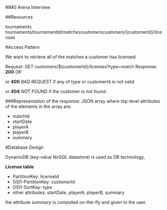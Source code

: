 #IMG Arena Interview

##Resources

tournaments
tournaments/${tournamentId}/matches
customers
customers/${customerId}/licenses

#Access Pattern

We want to retrieve all of the matches a customer has licensed

Request: GET customers/${customerId}/licenses?type=match
Response: **200** *OK* 

or **400** *BAD REQUEST* if any of type or customerId is not valid 

or **404** *NOT FOUND* if the customer is not found.

###Representation of the response: 
JSON array where top-level attributes of the elements in the array are:
- matchId
- startDate 
- playerA 
- playerB 
- summary


#Database Design 

DynamoDB (key-value NoSQL datastore) is used as DB technology,

**License table**

- PartitionKey: licenseId
- GSI1-PartitionKey: customerId
- GSI1-SortKey: type
- other attributes: startDate, playerA, playerB, summary

the attribute *summary* is computed on-the-fly and given to the user.
